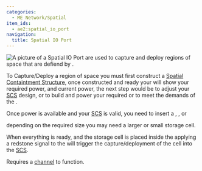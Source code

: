 ```yaml
---
categories:
  - ME Network/Spatial
item_ids:
  - ae2:spatial_io_port
navigation:
  title: Spatial IO Port
---
```


![A picture of a Spatial IO
Port](../../../../public/assets/large/spatial_io_port.png)<ItemLink
id="spatial_io_port"/> are used to capture and
deploy regions of space that are defiend by <ItemLink
id="spatial_pylon"/>.

To Capture/Deploy a region of space you must first construct a [Spatial
Containtment Structure](spatial-containment-structure.md), once
constructed and ready your <ItemLink
id="spatial_io_port"/> will show your required
power, and current power, the next step would be to adjust your
[SCS](spatial-containment-structure.md) design, or to build and
power your required <ItemLink id="energy_cell"/>
or <ItemLink id="dense_energy_cell"/> to meet
the demands of the <ItemLink
id="spatial_io_port"/>.

Once power is available and your [SCS](spatial-containment-structure.md) is valid, you need to insert a <ItemLink
id="spatial_storage_cell_2"/>, <ItemLink
id="spatial_storage_cell_16"/>, or

<ItemLink id="spatial_storage_cell_128" />
depending on the required size you may need a larger or small storage cell.

When everything is ready, and the storage cell is placed inside the <ItemLink
id="spatial_io_port"/> applying a redstone
signal to the <ItemLink id="spatial_io_port"/>
will trigger the capture/deployment of the cell into the [SCS](spatial-containment-structure.md).

Requires a [channel](../channels.md) to function.

<RecipeFor id="spatial_io_port" />
